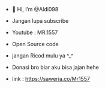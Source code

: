 - 👋 Hi, I’m @Aldi098

- Jangan lupa subscribe

- Youtube : MR.1557

- Open Source code

- jangan Ricod mulu ya ^_^

- Donasi bro biar aku bisa jajan hehe

- link : https://saweria.co/Mr1557


